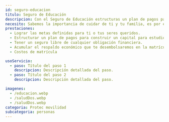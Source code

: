 ```yaml
---
id: seguro-educacion
titulo: Seguro de Educación
descripcion: Con el Seguro de Educación estructuras un plan de pagos para construir un capital con el que puedas cubrir los costos del plan educativo q​ue quieras asegurar para ti o para tus seres queridos en el futuro. El seguro te permite cubrir gastos de matrícula y manutención​ para estudios primarios, secundarios, no convencionales y universitarios, ​ya sean de pregrado o posgrado. También cubre educación en el exterior como viajes de intercambio. 
necesito: Sabemos la importancia de cuidar de ti y tu familia, es por ello que, te brindamos las mejores opciones que te permitirán disfrutar de los momentos más especiales de tu vida con tranquilidad.
prestaciones: 
  - Lograr las metas definidas para ti o tus seres queridos.
  - Estructurar un plan de pag​os para construir un capital para estudio.
  - Tener un seguro libre de cualquier obligación financiera.
  - Acumular el respaldo económico que te desembolsaremos en la matrícula.  ​​
  - Costos de matrícula

usoServicio:
  - paso: Título del paso 1
    descripcion: Descripción detallada del paso.
  - paso: Título del paso 2
    descripcion: Descripción detallada del paso.

imagenes:
  - /educacion.webp
  - /saludDos.webp
  - /saludDos.webp
categoria: Protec movilidad
subcategoria: personas
---
```

